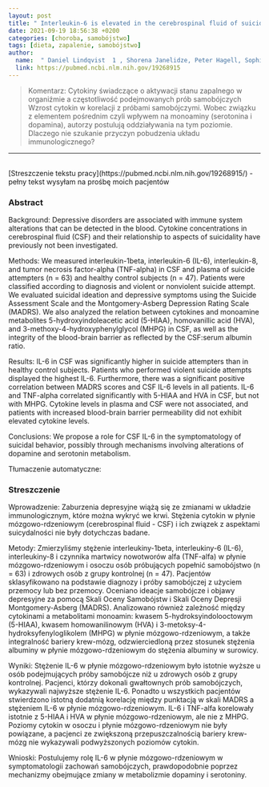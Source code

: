 ```yaml
---
layout: post
title: " Interleukin-6 is elevated in the cerebrospinal fluid of suicide attempters and related to symptom severity "
date: 2021-09-19 18:56:38 +0200
categories: [choroba, samobójstwo]
tags: [dieta, zapalenie, samobójstwo]
author:
  name:  " Daniel Lindqvist  1 , Shorena Janelidze, Peter Hagell, Sophie Erhardt, Martin Samuelsson, Lennart Minthon, Oskar Hansson, Maria Björkqvist, Lil Träskman-Bendz, Lena Brundin " 
  link: https://pubmed.ncbi.nlm.nih.gov/19268915
---
```

> Komentarz: Cytokiny świadczące o aktywacji stanu zapalnego w organiźmie a częstotliwość podejmowanych prób samobójczych
> Wzrost cytokin w korelacji z próbami samobójczymi. Wobec związku z elementem pośrednim czyli wpływem na monoaminy (serotonina i dopamina), autorzy postulują oddziaływania na tym poziomie. Dlaczego nie szukanie przyczyn pobudzenia układu immunologicznego?
> 

<hr>
<br>
[Streszczenie tekstu pracy](https://pubmed.ncbi.nlm.nih.gov/19268915/) - pełny tekst wysyłam na prośbę moich pacjentów

### Abstract
Background: Depressive disorders are associated with immune system alterations that can be detected in the blood. Cytokine concentrations in cerebrospinal fluid (CSF) and their relationship to aspects of suicidality have previously not been investigated.

Methods: We measured interleukin-1beta, interleukin-6 (IL-6), interleukin-8, and tumor necrosis factor-alpha (TNF-alpha) in CSF and plasma of suicide attempters (n = 63) and healthy control subjects (n = 47). Patients were classified according to diagnosis and violent or nonviolent suicide attempt. We evaluated suicidal ideation and depressive symptoms using the Suicide Assessment Scale and the Montgomery-Asberg Depression Rating Scale (MADRS). We also analyzed the relation between cytokines and monoamine metabolites 5-hydroxyindoleacetic acid (5-HIAA), homovanillic acid (HVA), and 3-methoxy-4-hydroxyphenylglycol (MHPG) in CSF, as well as the integrity of the blood-brain barrier as reflected by the CSF:serum albumin ratio.

Results: IL-6 in CSF was significantly higher in suicide attempters than in healthy control subjects. Patients who performed violent suicide attempts displayed the highest IL-6. Furthermore, there was a significant positive correlation between MADRS scores and CSF IL-6 levels in all patients. IL-6 and TNF-alpha correlated significantly with 5-HIAA and HVA in CSF, but not with MHPG. Cytokine levels in plasma and CSF were not associated, and patients with increased blood-brain barrier permeability did not exhibit elevated cytokine levels.

Conclusions: We propose a role for CSF IL-6 in the symptomatology of suicidal behavior, possibly through mechanisms involving alterations of dopamine and serotonin metabolism.


Tłumaczenie automatyczne:
### Streszczenie
Wprowadzenie: Zaburzenia depresyjne wiążą się ze zmianami w układzie immunologicznym, które można wykryć we krwi. Stężenia cytokin w płynie mózgowo-rdzeniowym (cerebrospinal fluid - CSF) i ich związek z aspektami suicydalności nie były dotychczas badane.

Metody: Zmierzyliśmy stężenie interleukiny-1beta, interleukiny-6 (IL-6), interleukiny-8 i czynnika martwicy nowotworów alfa (TNF-alfa) w płynie mózgowo-rdzeniowym i osoczu osób próbujących popełnić samobójstwo (n = 63) i zdrowych osób z grupy kontrolnej (n = 47). Pacjentów sklasyfikowano na podstawie diagnozy i próby samobójczej z użyciem przemocy lub bez przemocy. Oceniano ideacje samobójcze i objawy depresyjne za pomocą Skali Oceny Samobójstw i Skali Oceny Depresji Montgomery-Asberg (MADRS). Analizowano również zależność między cytokinami a metabolitami monoamin: kwasem 5-hydroksyindolooctowym (5-HIAA), kwasem homowanilinowym (HVA) i 3-metoksy-4-hydroksyfenyloglikolem (MHPG) w płynie mózgowo-rdzeniowym, a także integralność bariery krew-mózg, odzwierciedloną przez stosunek stężenia albuminy w płynie mózgowo-rdzeniowym do stężenia albuminy w surowicy.

Wyniki: Stężenie IL-6 w płynie mózgowo-rdzeniowym było istotnie wyższe u osób podejmujących próby samobójcze niż u zdrowych osób z grupy kontrolnej. Pacjenci, którzy dokonali gwałtownych prób samobójczych, wykazywali najwyższe stężenie IL-6. Ponadto u wszystkich pacjentów stwierdzono istotną dodatnią korelację między punktacją w skali MADRS a stężeniem IL-6 w płynie mózgowo-rdzeniowym. IL-6 i TNF-alfa korelowały istotnie z 5-HIAA i HVA w płynie mózgowo-rdzeniowym, ale nie z MHPG. Poziomy cytokin w osoczu i płynie mózgowo-rdzeniowym nie były powiązane, a pacjenci ze zwiększoną przepuszczalnością bariery krew-mózg nie wykazywali podwyższonych poziomów cytokin.

Wnioski: Postulujemy rolę IL-6 w płynie mózgowo-rdzeniowym w symptomatologii zachowań samobójczych, prawdopodobnie poprzez mechanizmy obejmujące zmiany w metabolizmie dopaminy i serotoniny. 
